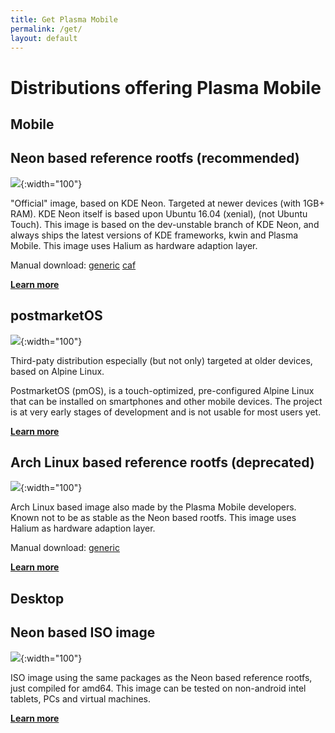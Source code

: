 ```yaml
---
title: Get Plasma Mobile
permalink: /get/
layout: default
---
```

 
Distributions offering Plasma Mobile
====================================

**Mobile**
----------

Neon based reference rootfs (recommended)
----------------------------------------

![](/img/neon.svg){:width="100"}

"Official" image, based on KDE Neon. Targeted at newer devices (with 1GB+ RAM).
KDE Neon itself is based upon Ubuntu 16.04 (xenial), (not Ubuntu Touch).
This image is based on the dev-unstable branch of KDE Neon, and always ships the latest versions of KDE frameworks, kwin and Plasma Mobile.
This image uses Halium as hardware adaption layer.

Manual download:
[<span class="fa fa-download" /> generic](http://images.plasma-mobile.org/rootfs/)
[<span class="fa fa-download" /> caf](http://images.plasma-mobile.org/caf-rootfs/)

**[<span class="fa fa-angle-right" /> Learn more](/neon-arch-reference-rootfs)**

postmarketOS
------------

![](/img/pmOS.svg){:width="100"}

Third-paty distribution especially (but not only) targeted at older devices, based on Alpine Linux.

PostmarketOS (pmOS), is a touch-optimized, pre-configured Alpine Linux that can be installed on smartphones and other mobile devices. The project is at very early stages of development and is not usable for most users yet.

**[<span class="fa fa-angle-right" /> Learn more](https://postmarketos.org)**

Arch Linux based reference rootfs (deprecated)
----------------------------------------------

![](/img/archlinux.png){:width="100"}

Arch Linux based image also made by the Plasma Mobile developers. Known not to be as stable as the Neon based rootfs.
This image uses Halium as hardware adaption layer.

Manual download:
[<span class="fa fa-download" /> generic](http://images.plasma-mobile.org/arch-rootfs/)

**[<span class="fa fa-angle-right" /> Learn more](/neon-arch-reference-rootfs)**

**Desktop**
-----------

Neon based ISO image
--------------------

![](/img/neon.svg){:width="100"}

ISO image using the same packages as the Neon based reference rootfs, just compiled for amd64.
This image can be tested on non-android intel tablets, PCs and virtual machines.

**[<span class="fa fa-angle-right" /> Learn more](/intel-based-devices)**
